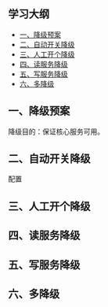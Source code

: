 ## 学习大纲
* [一、降级预案](#1)
* [二、自动开关降级](#2)
* [三、人工开个降级](#3)
* [四、读服务降级](#4)
* [五、写服务降级](#5)
* [六、多降级](#6)

## <span id="1">一、降级预案</span>

降级目的：保证核心服务可用。

## <span id="2">二、自动开关降级</span>
配置
## <span id="3">三、人工开个降级</span>

## <span id="4">四、读服务降级</span> 

## <span id="5">五、写服务降级</span> 

## <span id="6">六、多降级</span> 
